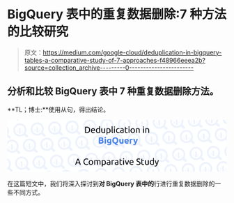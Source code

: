 # BigQuery 表中的重复数据删除:7 种方法的比较研究

> 原文：<https://medium.com/google-cloud/deduplication-in-bigquery-tables-a-comparative-study-of-7-approaches-f48966eeea2b?source=collection_archive---------0----------------------->

## 分析和比较 BigQuery 表中 7 种重复数据删除方法。

**TL；博士:**使用从句，得出结论。

![](img/198ce0846b62a0c224ec345e539612d0.png)

在这篇短文中，我们将深入探讨到**对 BigQuery 表中的**行进行重复数据删除的一些不同方式。
